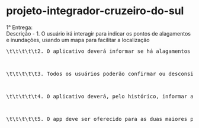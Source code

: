 # projeto-integrador-cruzeiro-do-sul

1° Entrega:<br>
Descrição - 1. O usuário irá interagir para indicar os pontos de alagamentos e inundações, usando um mapa para facilitar a localização<br>
<pre>\t\t\t\t\t2. O aplicativo deverá informar se há alagamentos ou inundações no percurso de outros usuários, para que possam evitar a rota</pre><br>
<pre>\t\t\t\t\t3. Todos os usuários poderão confirmar ou desconsiderar as inundações ou alagamentos informados, para reforçar ou não a informação</pre><br>
<pre>\t\t\t\t\t4. O aplicativo deverá, pelo histórico, informar as áreas de risco, para que o trajeto seja evitado em dias de chuva</pre><br>
<pre>\t\t\t\t\t5. O app deve ser oferecido para as duas maiores plataformas – IOS e Android – para ter alcance maior</pre><br>

